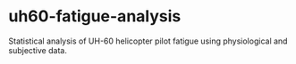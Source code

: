 # uh60-fatigue-analysis
Statistical analysis of UH-60 helicopter pilot fatigue using physiological and subjective data.
